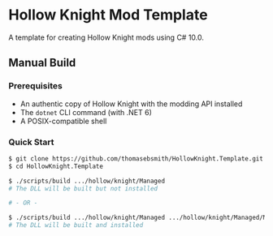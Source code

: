 # Hollow Knight Mod Template
A template for creating Hollow Knight mods using C# 10.0.

## Manual Build

### Prerequisites
- An authentic copy of Hollow Knight with the modding API installed
- The `dotnet` CLI command (with .NET 6)
- A POSIX-compatible shell

### Quick Start
```sh
$ git clone https://github.com/thomasebsmith/HollowKnight.Template.git
$ cd HollowKnight.Template

$ ./scripts/build .../hollow/knight/Managed
# The DLL will be built but not installed

# - OR -

$ ./scripts/build .../hollow/knight/Managed .../hollow/knight/Managed/Mods
# The DLL will be built and installed
```
